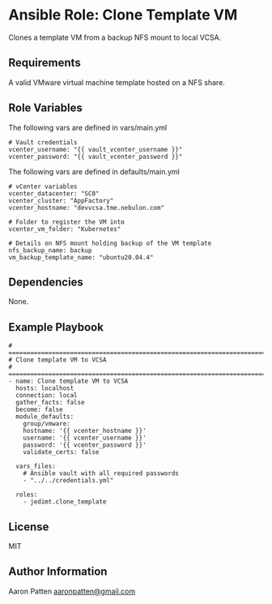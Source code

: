Ansible Role: Clone Template VM
=========

Clones a template VM from a backup NFS mount to local VCSA.

Requirements
------------

A valid VMware virtual machine template hosted on a NFS share.

Role Variables
--------------

The following vars are defined in vars/main.yml

    # Vault credentials
    vcenter_username: "{{ vault_vcenter_username }}"
    vcenter_password: "{{ vault_vcenter_password }}"

The following vars are defined in defaults/main.yml

    # vCenter variables
    vcenter_datacenter: "SC0"
    vcenter_cluster: "AppFactory"
    vcenter_hostname: "devvcsa.tme.nebulon.com"

    # Folder to register the VM into
    vcenter_vm_folder: "Kubernetes"

    # Details on NFS mount holding backup of the VM template
    nfs_backup_name: backup
    vm_backup_template_name: "ubuntu20.04.4"

Dependencies
------------

None.

Example Playbook
----------------

    # ===========================================================================
    # Clone template VM to VCSA
    # ===========================================================================
    - name: Clone template VM to VCSA
      hosts: localhost
      connection: local
      gather_facts: false
      become: false
      module_defaults:
        group/vmware:
        hostname: '{{ vcenter_hostname }}'
        username: '{{ vcenter_username }}'
        password: '{{ vcenter_password }}'
        validate_certs: false

      vars_files:
        # Ansible vault with all required passwords
        - "../../credentials.yml"

      roles:
        - jedimt.clone_template


License
-------

MIT

Author Information
------------------

Aaron Patten
aaronpatten@gmail.com
